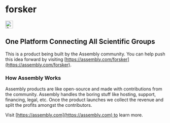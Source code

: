 # forsker

<a href="https://assembly.com/forsker/bounties?utm_campaign=assemblage&utm_source=forsker&utm_medium=repo_badge"><img src="https://asm-badger.herokuapp.com/forsker/badges/tasks.svg" height="24px" alt="Open Tasks" /></a>

## One Platform Connecting All Scientific Groups

This is a product being built by the Assembly community. You can help push this idea forward by visiting [https://assembly.com/forsker](https://assembly.com/forsker).

### How Assembly Works

Assembly products are like open-source and made with contributions from the community. Assembly handles the boring stuff like hosting, support, financing, legal, etc. Once the product launches we collect the revenue and split the profits amongst the contributors.

Visit [https://assembly.com](https://assembly.com) to learn more.

